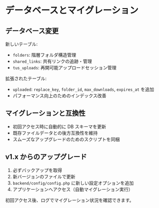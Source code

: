 # データベースとマイグレーション

## データベース変更

新しいテーブル:
- `folders`: 階層フォルダ構造管理
- `shared_links`: 共有リンクの追跡・管理
- `tus_uploads`: 再開可能アップロードセッション管理

拡張されたテーブル:
- `uploaded`: `replace_key`, `folder_id`, `max_downloads`, `expires_at` を追加
- パフォーマンス向上のためのインデックス改善

## マイグレーションと互換性

- 初回アクセス時に自動的に DB スキーマを更新
- 既存ファイルデータとの後方互換性を維持
- スムーズなアップグレードのためのスクリプトを同梱

## v1.x からのアップグレード

1. 必ずバックアップを取得
2. 新バージョンのファイルで更新
3. `backend/config/config.php` に新しい設定オプションを追加
4. アプリケーションへアクセス（自動マイグレーション実行）

初回アクセス後、ログでマイグレーション状況を確認できます。

